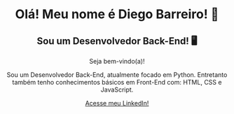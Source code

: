 <h1 align="center"> Olá! Meu nome é Diego Barreiro! 👋 </h1>

<h2 align="center"> Sou um Desenvolvedor Back-End! 🖥️ </h2>
<div justify-content="center" align="center"> Seja bem-vindo(a)! <p>Sou um Desenvolvedor Back-End, atualmente focado em Python. Entretanto também tenho conhecimentos básicos em Front-End com: HTML, CSS e JavaScript.</p> </div>

<div align="center"> <a href="https://www.linkedin.com/in/diego-mandu0202/">Acesse meu LinkedIn!</a> </div>
<!--
**mandudiego/mandudiego** is a ✨ _special_ ✨ repository because its `README.md` (this file) appears on your GitHub profile.

Here are some ideas to get you started:

- 🔭 I’m currently working on ...
- 🌱 I’m currently learning ...
- 👯 I’m looking to collaborate on ...
- 🤔 I’m looking for help with ...
- 💬 Ask me about ...
- 📫 How to reach me: ...
- 😄 Pronouns: ...
- ⚡ Fun fact: ...
-->
